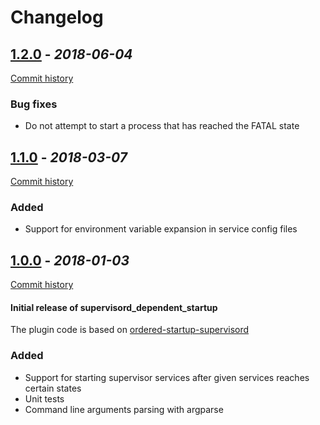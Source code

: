 # Changelog

## [1.2.0](https://github.com/bendikro/supervisord-dependent-startup/releases/tag/v1.2.0) - _2018-06-04_
[Commit history](https://github.com/bendikro/supervisord-dependent-startup/compare/v1.1.0...v1.2.0)

### Bug fixes
- Do not attempt to start a process that has reached the FATAL state


## [1.1.0](https://github.com/bendikro/supervisord-dependent-startup/releases/tag/v1.1.0) - _2018-03-07_
[Commit history](https://github.com/bendikro/supervisord-dependent-startup/compare/v1.0.0...v1.1.0)

### Added
- Support for environment variable expansion in service config files


## [1.0.0](https://github.com/bendikro/supervisord-dependent-startup/releases/tag/v1.0.0) - _2018-01-03_
[Commit history](https://github.com/bendikro/supervisord-dependent-startup/compare/54e32080e673f1548c5d97ed483805d63754656a...v1.0.0)

#### Initial release of supervisord_dependent_startup
The plugin code is based on [ordered-startup-supervisord](https://github.com/jasoncorbett/ordered-startup-supervisord/)

### Added
- Support for starting supervisor services after given services reaches certain states
- Unit tests
- Command line arguments parsing with argparse
